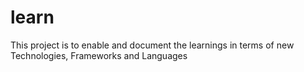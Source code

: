 # learn
This project is to enable and document the learnings in terms of new Technologies, Frameworks and Languages
